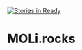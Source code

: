 [![Stories in Ready](https://badge.waffle.io/MOLi-rocks/MOLi-rocks.github.io.png?label=ready&title=Ready)](https://waffle.io/MOLi-rocks/MOLi-rocks.github.io)
# MOLi.rocks

